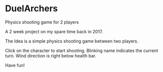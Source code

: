 # DuelArchers
Physics shooting game for 2 players

A 2 week project on my spare time back in 2017.

The Idea is a simple physics shooting game between two players.

Click on the character to start shooting.
Blinking name indicates the current turn.
Wind direction is right below health bar.

Have fun!
